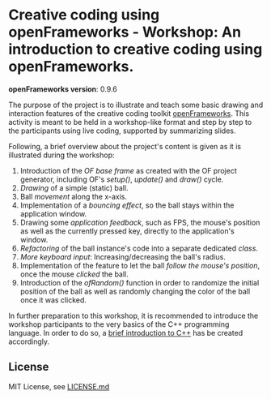 # Creative coding using openFrameworks - Workshop: An introduction to creative coding using openFrameworks.

**openFrameworks version**: 0.9.6

The purpose of the project is to illustrate and teach some basic drawing and interaction features of the creative coding toolkit [openFrameworks](http://openframeworks.cc). This activity is meant to be held in a workshop-like format and step by step to the participants using live coding, supported by summarizing slides.

Following, a brief overview about the project's content is given as it is illustrated during the workshop:

1. Introduction of the *OF base frame* as created with the OF project generator, including OF's *setup()*, *update()* and *draw()* cycle.
2. *Drawing* of a simple (static) ball.
3. Ball *movement* along the x-axis.
4. Implementation of a *bouncing effect*, so the ball stays within the application window.
5. Drawing some *application feedback*, such as FPS, the mouse's position as well as the currently pressed key, directly to the application's window.
6. *Refactoring* of the ball instance's code into a separate dedicated *class*.
7. *More keyboard input*: Increasing/decreasing the ball's radius.
8. Implementation of the feature to let the ball *follow the mouse's position*, once the mouse *clicked* the ball.
9. Introduction of the *ofRandom()* function in order to randomize the initial position of the ball as well as randomly changing the color of the ball once it was clicked.

In further preparation to this workshop, it is recommended to introduce the workshop participants to the very basics of the C++ programming language. In order to do so, a [brief introduction to C++](https://github.com/nicoversity/cplusplus_intro) has be created accordingly.


## License
MIT License, see [LICENSE.md](LICENSE.md)
